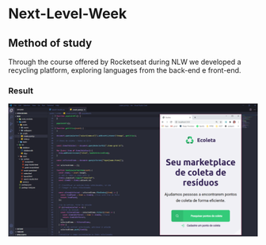 # Next-Level-Week

## Method of study

Through the course offered by Rocketseat during NLW we developed a recycling platform, exploring languages from the back-end e front-end.

### Result

![](public/assets/wallpapers/resultadofinal.PNG)
